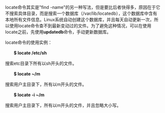 
locate命令其实是"find -name"的另一种写法，但是要比后者快得多，原因在于它不搜索具体目录，而是搜索一个数据库（/var/lib/locatedb），这个数据库中含有本地所有文件信息。Linux系统自动创建这个数据库，并且每天自动更新一次，所以使用locate命令查不到最新变动过的文件。为了避免这种情况，可以在使用locate之前，先使用**updatedb**命令，手动更新数据库。

locate命令的使用实例：

　　**$ locate /etc/sh**

搜索etc目录下所有以sh开头的文件。

　　**$ locate ~/m**

搜索用户主目录下，所有以m开头的文件。

　　**$ locate -i ~/m**

搜索用户主目录下，所有以m开头的文件，并且忽略大小写。